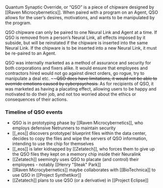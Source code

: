 Quantum Synaptic Override, or “QSO” is a piece of chipware designed by [[Raven Microcybernetics]]. When paired with a program on an Agent, QSO allows for the user’s desires, motivations, and wants to be manipulated by the program.

  

QSO chipware can only be paired to one Neural Link and Agent at a time. If QSO is removed from a person’s Neural Link, all effects imposed by it subside, but will be reinstated if the chipware is inserted into the same Neural Link. If the chipware is to be inserted into a new Neural Link, it must be re-paired to an Agent.

  

QSO was internally marketed as a method of assurance and security for both corporations and fixers alike. It would ensure that employees and contractors hired would not go against direct orders, go rogue, try to manipulate a deal etc. ~~~~QSO does have limitations, it would not be able to override emotions caused by cyberpsychosis.~~ As for recipients of QSO, it was marketed as having a placating effect, allowing users to be happy and motivated to do their job, and not too worried about the ethics or consequences of their actions.


### Timeline of QSO events
- QSO is in prototyping phase by [[Raven Microcybernetics]], who employs defensive Netrunners to maintain security 
- [[_eos]] discovers prototype/ blueprint files within the data center, decides to copy the files and wipe the servers of QSO information, intending to use the chip for themselves
- [[_eos]] is later kidnapped by [[Zetatech]], who forces them to give up the QSO files they kept on a memory chip inside their Neuralink
- [[Zetatech]] seemingly uses QSO to placate (and control) their employees - notably [[Henry "Steak" Park]]
- [[Raven Microcybernetics]] maybe collaborates with [[BioTechnica]] to use QSO in [[Project Synthetikor]]
- [[Zetatech]] plans to use QSO (or a derivative) in [[Project Eclipse]]